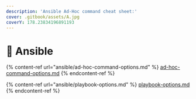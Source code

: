 ```yaml
---
description: 'Ansible Ad-Hoc command cheat sheet:'
cover: .gitbook/assets/A.jpg
coverY: 178.23834196891193
---
```


# 🔄 Ansible

{% content-ref url="ansible/ad-hoc-command-options.md" %}
[ad-hoc-command-options.md](ansible/ad-hoc-command-options.md)
{% endcontent-ref %}

{% content-ref url="ansible/playbook-options.md" %}
[playbook-options.md](ansible/playbook-options.md)
{% endcontent-ref %}
